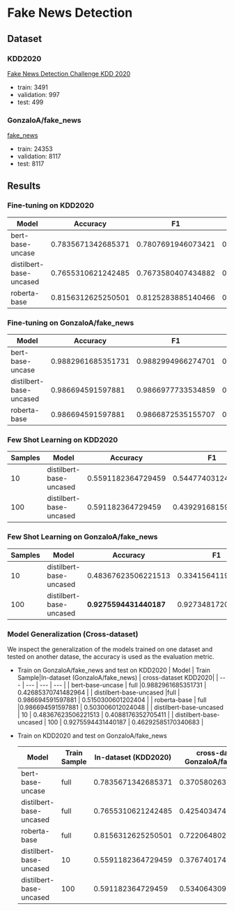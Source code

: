 # Fake News Detection

## Dataset

### KDD2020

[Fake News Detection Challenge KDD 2020](https://www.kaggle.com/competitions/fakenewskdd2020/overview)

- train: 3491
- validation: 997
- test: 499

### GonzaloA/fake_news

[fake_news](https://huggingface.co/datasets/GonzaloA/fake_news)

- train: 24353
- validation: 8117
- test: 8117

## Results

### Fine-tuning on KDD2020

| Model                   | Accuracy           | F1                 | Loss                |
| ----------------------- | ------------------ | ------------------ | ------------------- |
| bert-base-uncase        | 0.7835671342685371 | 0.7807691946073421 | 0.46070271730422974 |
| distilbert-base-uncased | 0.7655310621242485 | 0.7673580407434882 | 0.46802181005477905 |
| roberta-base            | 0.8156312625250501 | 0.8125283885140466 | 0.4082072079181671  |

### Fine-tuning on GonzaloA/fake_news

| Model                   | Accuracy           | F1                 | Loss                 |
| ----------------------- | ------------------ | ------------------ | -------------------- |
| bert-base-uncase        | 0.9882961685351731 | 0.9882994966274701 | 0.026664618402719498 |
| distilbert-base-uncased | 0.986694591597881  | 0.9866977733534859 | 0.029809903353452682 |
| roberta-base            | 0.986694591597881  | 0.9866872535155707 | 0.024871505796909332 |

### Few Shot Learning on KDD2020

| Samples | Model                   | Accuracy           | F1                 | Loss               |
| ------- | ----------------------- | ------------------ | ------------------ | ------------------ |
| 10      | distilbert-base-uncased | 0.5591182364729459 | 0.5447740312435575 | 0.6902174949645996 |
| 100     | distilbert-base-uncased | 0.591182364729459  | 0.4392916815999757 | 0.677597165107727  |

### Few Shot Learning on GonzaloA/fake_news

| Samples | Model                   | Accuracy               | F1                 | Loss               |
| ------- | ----------------------- | ---------------------- | ------------------ | ------------------ |
| 10      | distilbert-base-uncased | 0.48367623506221513    | 0.3341564119711251 | 0.6532924771308899 |
| 100     | distilbert-base-uncased | **0.9275594431440187** | 0.9273481720070647 | 0.5080302953720093 |

### Model Generalization (Cross-dataset)

We inspect the generalization of the models trained on one dataset and tested on another datase, the accuracy is used as the evaluation metric.

- Train on GonzaloA/fake_news and test on KDD2020
  | Model | Train Sample|In-dataset (GonzaloA/fake_news) | cross-dataset KDD2020|
  | --- | --- | --- | --- |
  | bert-base-uncase | full |0.9882961685351731 | 0.42685370741482964 |
  | distilbert-base-uncased |full | 0.986694591597881 | 0.5150300601202404 |
  | roberta-base | full |0.986694591597881 | 0.503006012024048 |
  | distilbert-base-uncased | 10 | 0.48367623506221513 | 0.4088176352705411 |
  | distilbert-base-uncased | 100 | 0.9275594431440187 | 0.46292585170340683 |

- Train on KDD2020 and test on GonzaloA/fake_news

  | Model                   | Train Sample | In-dataset (KDD2020) | cross-dataset GonzaloA/fake_news |
  | ----------------------- | ------------ | -------------------- | -------------------------------- |
  | bert-base-uncase        | full         | 0.7835671342685371   | 0.37058026364420354              |
  | distilbert-base-uncased | full         | 0.7655310621242485   | 0.42540347418997165              |
  | roberta-base            | full         | 0.8156312625250501   | 0.7220648022668473               |
  | distilbert-base-uncased | 10           | 0.5591182364729459   | 0.3767401749414808               |
  | distilbert-base-uncased | 100          | 0.591182364729459    | 0.5340643094739436               |
